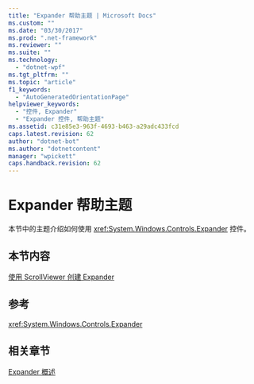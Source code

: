 ```yaml
---
title: "Expander 帮助主题 | Microsoft Docs"
ms.custom: ""
ms.date: "03/30/2017"
ms.prod: ".net-framework"
ms.reviewer: ""
ms.suite: ""
ms.technology: 
  - "dotnet-wpf"
ms.tgt_pltfrm: ""
ms.topic: "article"
f1_keywords: 
  - "AutoGeneratedOrientationPage"
helpviewer_keywords: 
  - "控件, Expander"
  - "Expander 控件, 帮助主题"
ms.assetid: c31e85e3-963f-4693-b463-a29adc433fcd
caps.latest.revision: 62
author: "dotnet-bot"
ms.author: "dotnetcontent"
manager: "wpickett"
caps.handback.revision: 62
---
```

# Expander 帮助主题
本节中的主题介绍如何使用 <xref:System.Windows.Controls.Expander> 控件。  
  
## 本节内容  
 [使用 ScrollViewer 创建 Expander](../../../../docs/framework/wpf/controls/how-to-create-an-expander-with-a-scrollviewer.md)  
  
## 参考  
 <xref:System.Windows.Controls.Expander>  
  
## 相关章节  
 [Expander 概述](../../../../docs/framework/wpf/controls/expander-overview.md)